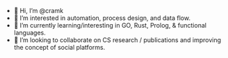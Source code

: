 - 👋 Hi, I’m @cramk
- 👀 I’m interested in automation, process design, and data flow.
- 🌱 I’m currently learning/interesting in GO, Rust, Prolog, & functional languages.
- 💞️ I’m looking to collaborate on CS research / publications and improving the concept of social platforms.


<!---
- 📫 How to reach me ...
cramk/cramk is a ✨ special ✨ repository because its `README.md` (this file) appears on your GitHub profile.
You can click the Preview link to take a look at your changes.
--->
